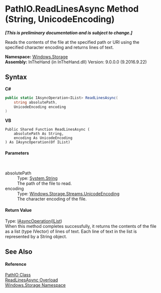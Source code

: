 # PathIO.ReadLinesAsync Method (String, UnicodeEncoding)
 _**\[This is preliminary documentation and is subject to change.\]**_

Reads the contents of the file at the specified path or URI using the specified character encoding and returns lines of text.

**Namespace:**&nbsp;<a href="N_Windows_Storage">Windows.Storage</a><br />**Assembly:**&nbsp;InTheHand (in InTheHand.dll) Version: 9.0.0.0 (9.2016.9.22)

## Syntax

**C#**<br />
``` C#
public static IAsyncOperation<IList> ReadLinesAsync(
	string absolutePath,
	UnicodeEncoding encoding
)
```

**VB**<br />
``` VB
Public Shared Function ReadLinesAsync ( 
	absolutePath As String,
	encoding As UnicodeEncoding
) As IAsyncOperation(Of IList)
```


#### Parameters
&nbsp;<dl><dt>absolutePath</dt><dd>Type: <a href="http://msdn2.microsoft.com/en-us/library/s1wwdcbf" target="_blank">System.String</a><br />The path of the file to read.</dd><dt>encoding</dt><dd>Type: <a href="T_Windows_Storage_Streams_UnicodeEncoding">Windows.Storage.Streams.UnicodeEncoding</a><br />The character encoding of the file.</dd></dl>

#### Return Value
Type: <a href="T_Windows_Foundation_IAsyncOperation_1">IAsyncOperation</a>(<a href="http://msdn2.microsoft.com/en-us/library/30ft6hw7" target="_blank">IList</a>)<br />When this method completes successfully, it returns the contents of the file as a list (type IVector) of lines of text. Each line of text in the list is represented by a String object.

## See Also


#### Reference
<a href="T_Windows_Storage_PathIO">PathIO Class</a><br /><a href="Overload_Windows_Storage_PathIO_ReadLinesAsync">ReadLinesAsync Overload</a><br /><a href="N_Windows_Storage">Windows.Storage Namespace</a><br />